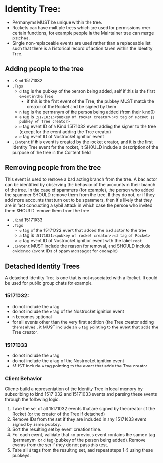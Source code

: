 # Identity Tree:
* Permanyms MUST be unique within the tree.
* Rockets can have multiple trees which are used for permissions over certain functions, for example people in the Maintainer tree can merge patches.
* Single non-replaceable events are used rather than a replaceable list such that there is a historical record of action taken within the Identity Tree.

## Adding people to the tree
* `.Kind` 15171032
* `.Tags`
  * `d` tag is the pubkey of the person being added, self if this is the first event in the Tree
    * if this is the first event of the Tree, the pubkey MUST match the creator of the Rocket and be signed by them
  * `n` tag is the permanym of the person being added (from their kind0)
  * `a` tag is `15171031:<pubkey of rocket creator>:<d tag of Rocket || pubkey of Tree creator>`
  * `e` tag event ID of a Kind 15171032 event adding the signer to the tree (except for the event adding the Tree creator)
  * `e` tag event ID of Nostrocket ignition event
* `.Content` if this event is created by the rocket creator, and it is the first Identity Tree event for the rocket, it SHOULD include a description of the purpose of the tree in the Content field.

## Removing people from the tree
This event is used to remove a bad acting branch from the tree.
A bad actor can be identified by observing the behavior of the accounts in their branch of the tree.
In the case of spammers (for example), the person who added the spammer SHOULD remove them from the tree.
If they do not, or if they add more accounts that turn out to be spammers, then it's likely that they are in fact conducting a sybil attack in which case the person who invited them SHOULD remove them from the tree.
* `.Kind` 15171033
* `.Tags`
  * `e` tag of the 15171032 event that added the bad actor to the tree
  * `a` tag is `15171031:<pubkey of rocket creator>:<d tag of Rocket>`
  * `e` tag event ID of Nostrocket ignition event with the label `root`
* `.Content` MUST include the reason for removal, and SHOULD include evidence (event IDs of spam messages for example) 

## Detached Identity Trees
A detached Identity Tree is one that is not associated with a Rocket. It could be used for public group chats for example.

### 15171032:
* do not include the `a` tag
* do not include the `e` tag of the Nostrocket ignition event
* `n` becomes optional
* for all events other than the very first addition (the Tree creator adding themselves), it MUST include an `e` tag pointing to the event that adds the Tree creator.

### 15171033
* do not include the `a` tag
* do not include the `e` tag of the Nostrocket ignition event
* MUST include `e` tag pointing to the event that adds the Tree creator

### Client Behavior
Clients build a representation of the Identity Tree in local memory by subscribing to kind 15171032 and 15171033 events and parsing these events through the following logic:
1. Take the set of all 15171032 events that are signed by the creator of the Rocket (or the creator of the Tree if detached)
2. Remove IDs from the set if they are included in any 15171033 event signed by same pubkey.
3. Sort the resulting set by event creation time.
4. For each event, validate that no previous event contains the same `n` tag (permanym) or `d` tag (pubkey of the person being added). Remove events from the set if they do not pass this test.
5. Take all `d` tags from the resulting set, and repeat steps 1-5 using these pubkeys.
